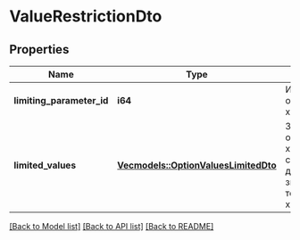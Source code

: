 # ValueRestrictionDto

## Properties
Name | Type | Description | Notes
------------ | ------------- | ------------- | -------------
**limiting_parameter_id** | **i64** | Идентификатор ограничивающей характеристики. | 
**limited_values** | [**Vec<models::OptionValuesLimitedDto>**](OptionValuesLimitedDTO.md) | Значения ограничивающей характеристики и соответствующие допустимые значения текущей характеристики. | 

[[Back to Model list]](../README.md#documentation-for-models) [[Back to API list]](../README.md#documentation-for-api-endpoints) [[Back to README]](../README.md)


